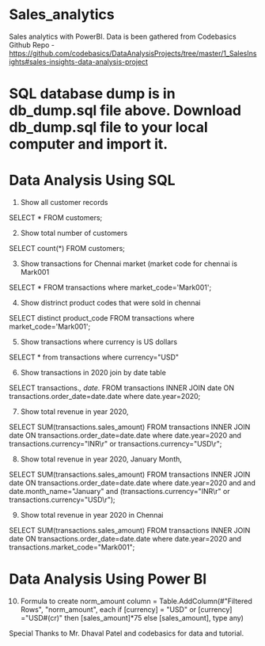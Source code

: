 # Sales_analytics
Sales analytics with PowerBI. Data is been gathered from Codebasics Github Repo - https://github.com/codebasics/DataAnalysisProjects/tree/master/1_SalesInsights#sales-insights-data-analysis-project

# SQL database dump is in db_dump.sql file above. Download db_dump.sql file to your local computer and import it.

# Data Analysis Using SQL

1. Show all customer records

SELECT * FROM customers;

2. Show total number of customers

SELECT count(*) FROM customers;

3. Show transactions for Chennai market (market code for chennai is Mark001

SELECT * FROM transactions where market_code='Mark001';

4. Show distrinct product codes that were sold in chennai

SELECT distinct product_code FROM transactions where market_code='Mark001';

5. Show transactions where currency is US dollars

SELECT * from transactions where currency="USD"

6. Show transactions in 2020 join by date table

SELECT transactions.*, date.* FROM transactions INNER JOIN date ON transactions.order_date=date.date where date.year=2020;

7. Show total revenue in year 2020,

SELECT SUM(transactions.sales_amount) FROM transactions INNER JOIN date ON transactions.order_date=date.date where date.year=2020 and transactions.currency="INR\r" or transactions.currency="USD\r";

8. Show total revenue in year 2020, January Month,

SELECT SUM(transactions.sales_amount) FROM transactions INNER JOIN date ON transactions.order_date=date.date where date.year=2020 and and date.month_name="January" and (transactions.currency="INR\r" or transactions.currency="USD\r");

9. Show total revenue in year 2020 in Chennai

SELECT SUM(transactions.sales_amount) FROM transactions INNER JOIN date ON transactions.order_date=date.date where date.year=2020 and transactions.market_code="Mark001";

# Data Analysis Using Power BI
10. Formula to create norm_amount column
= Table.AddColumn(#"Filtered Rows", "norm_amount", each if [currency] = "USD" or [currency] ="USD#(cr)" then [sales_amount]*75 else [sales_amount], type any)

Special Thanks to Mr. Dhaval Patel and codebasics for data and tutorial.

